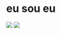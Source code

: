 <h1> eu sou eu </h1>
<img src="https://github-readme-stats.vercel.app/api?username=jhuvis&count_private=true&show_icons=true"/>
<img src="https://github-readme-stats.vercel.app/api/top-langs/?username=jhuvis&layout=compact&langs_count=10"/>
